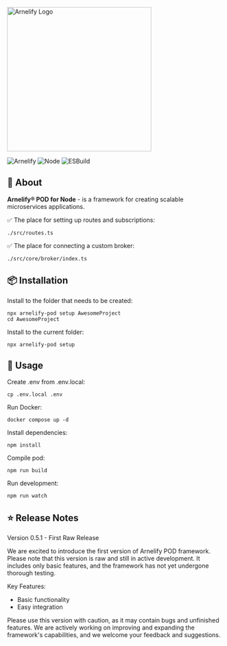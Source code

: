 <img src="https://static.wikia.nocookie.net/arnelify/images/c/c8/Arnelify-logo-2024.png/revision/latest?cb=20240701012515" style="width:336px;" alt="Arnelify Logo" />

![Arnelify](https://img.shields.io/badge/Arnelify%20POD%20for%20Node-0.5.1-blue) ![Node](https://img.shields.io/badge/Node-20.15.1-green) ![ESBuild](https://img.shields.io/badge/ESBuild-0.23.0-yellow)

## 🚀 About
**Arnelify® POD for Node** - is a framework for creating scalable microservices applications.

✅ The place for setting up routes and subscriptions:<br/>
```
./src/routes.ts
```
✅ The place for connecting a custom broker:<br/>
```
./src/core/broker/index.ts
```

## 📦 Installation
Install to the folder that needs to be created:
```
npx arnelify-pod setup AwesomeProject
cd AwesomeProject
```

Install to the current folder:
```
npx arnelify-pod setup
```

## 🎉 Usage
Create .env from .env.local:
```
cp .env.local .env
```
Run Docker:
```
docker compose up -d
```
Install dependencies:
```
npm install
```
Compile pod:
```
npm run build
```
Run development:
```
npm run watch
```
## ⭐ Release Notes
Version 0.5.1 - First Raw Release

We are excited to introduce the first version of Arnelify POD framework. Please note that this version is raw and still in active development. It includes only basic features, and the framework has not yet undergone thorough testing.

Key Features:

* Basic functionality
* Easy integration

Please use this version with caution, as it may contain bugs and unfinished features. We are actively working on improving and expanding the framework's capabilities, and we welcome your feedback and suggestions.